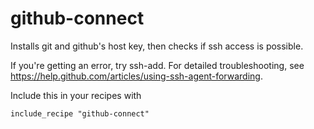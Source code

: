 github-connect
==============

Installs git and github's host key, then checks if ssh access is possible.

If you're getting an error, try ssh-add. For detailed troubleshooting, see
https://help.github.com/articles/using-ssh-agent-forwarding.

Include this in your recipes with

    include_recipe "github-connect"
